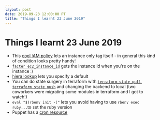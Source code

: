 ```yaml
---
layout: post
date: 2019-09-23 12:00:00 PT
title: "Things I learnt 23 June 2019"
---
```


# Things I learnt 23 June 2019

* This [cool IAM policy](https://stackoverflow.com/questions/40513132/give-an-instance-only-access-to-tag-itself) lets an instance only tag itself - in general this kind of condition looks pretty handy!
* [`facter ec2_instance_id`](https://github.com/puppetlabs/docs-archive/blob/master/facter/2.0/core_facts.markdown) gets the instance id when you're on the instance :) 
* [hiera lookup](https://puppet.com/docs/puppet/5.2/hiera_use_function.html) lets you specify a default
* You can do state surgery in terraform with [`terraform state pull`](https://www.terraform.io/docs/commands/state/pull.html), [`terraform state push`](https://www.terraform.io/docs/commands/state/push.html) and changing the backend to local  (two coworkers were migrating some modules in terraform and I got to watch!)
* `eval "$(rbenv init -)"` lets you avoid having to use `rbenv exec ruby...`to set the ruby version
* Puppet has a [cron resource](https://puppet.com/docs/puppet/5.3/types/cron.html)
